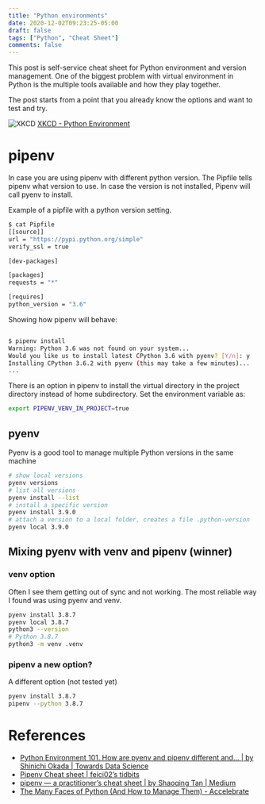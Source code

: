 ```yaml
---
title: "Python environments"
date: 2020-12-02T09:23:25-05:00
draft: false
tags: ["Python", "Cheat Sheet"]
comments: false
---
```


This post is self-service cheat sheet for Python environment and version management. One of the biggest problem with virtual environment in Python is the multiple tools available and how they play together.

The post starts from a point that you already know the options and want to test and try.



![XKCD](https://imgs.xkcd.com/comics/python_environment.png)
[XKCD - Python Environment](https://xkcd.com/1987/)



# pipenv

In case you are using pipenv with different python version. The Pipfile tells pipenv what version to use. In case the version is not installed, Pipenv will call pyenv to install.

Example of a pipfile with a python version setting.

```sh
$ cat Pipfile
[[source]]
url = "https://pypi.python.org/simple"
verify_ssl = true

[dev-packages]

[packages]
requests = "*"

[requires]
python_version = "3.6"

```

Showing how pipenv will behave:

```sh

$ pipenv install
Warning: Python 3.6 was not found on your system...
Would you like us to install latest CPython 3.6 with pyenv? [Y/n]: y
Installing CPython 3.6.2 with pyenv (this may take a few minutes)...
...
```

There is an option in pipenv to install the virtual directory in the project directory instead of home subdirectory. Set the environment variable as:

```bash
export PIPENV_VENV_IN_PROJECT=true
```

## pyenv

Pyenv is a good tool to manage multiple Python versions in the same machine

```bash
# show local versions
pyenv versions
# list all versions
pyenv install --list
# install a specific version
pyenv install 3.9.0
# attach a version to a local folder, creates a file .python-version
pyenv local 3.9.0
```

## Mixing pyenv with venv and pipenv (winner)

### venv option

Often I see them getting out of sync and not working. The most reliable way I found was using pyenv and venv.

```sh
pyenv install 3.8.7
pyenv local 3.8.7
python3 --version
# Python 3.8.7
python3 -m venv .venv
```

### pipenv a new option?

A different option (not tested yet)

```sh
pyenv install 3.8.7
pipenv --python 3.8.7
```

# References

+ [Python Environment 101. How are pyenv and pipenv different and… | by Shinichi Okada | Towards Data Science](https://towardsdatascience.com/python-environment-101-1d68bda3094d)
+ [Pipenv Cheat sheet | feici02’s tidbits](https://feici02.github.io/2017/09/24/pipenv-cheatsheet.html)
+ [pipenv — a practitioner’s cheat sheet | by Shaoqing Tan | Medium](https://medium.com/@bettercallshao/pythons-development-environment-manager-a-practitioner-s-cheat-sheet-55e44e99ac2a)
+ [The Many Faces of Python (And How to Manage Them) - Accelebrate](https://www.accelebrate.com/blog/the-many-faces-of-python-and-how-to-manage-them)




